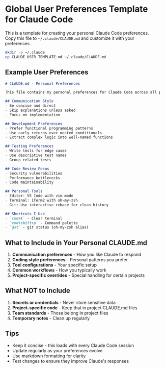# Global User Preferences Template for Claude Code

This is a template for creating your personal Claude Code preferences.
Copy this file to `~/.claude/CLAUDE.md` and customize it with your preferences.

```bash
mkdir -p ~/.claude
cp CLAUDE_USER_TEMPLATE.md ~/.claude/CLAUDE.md
```

## Example User Preferences

```markdown
# CLAUDE.md - Personal Preferences

This file contains my personal preferences for Claude Code across all projects.

## Communication Style
- Be concise and direct
- Skip explanations unless asked
- Focus on implementation

## Development Preferences
- Prefer functional programming patterns
- Use early returns over nested conditionals
- Extract complex logic into well-named functions

## Testing Preferences
- Write tests for edge cases
- Use descriptive test names
- Group related tests

## Code Review Focus
- Security vulnerabilities
- Performance bottlenecks
- Code maintainability

## Personal Tools
- Editor: VS Code with vim mode
- Terminal: iTerm2 with oh-my-zsh
- Git: Use interactive rebase for clean history

## Shortcuts I Use
- `cmd+k` - Clear terminal
- `cmd+shift+p` - Command palette
- `gst` - git status (oh-my-zsh alias)
```

## What to Include in Your Personal CLAUDE.md

1. **Communication preferences** - How you like Claude to respond
2. **Coding style preferences** - Personal patterns you prefer
3. **Tool configurations** - Your specific setup
4. **Common workflows** - How you typically work
5. **Project-specific overrides** - Special handling for certain projects

## What NOT to Include

1. **Secrets or credentials** - Never store sensitive data
2. **Project-specific code** - Keep that in project CLAUDE.md files
3. **Team standards** - Those belong in project files
4. **Temporary notes** - Clean up regularly

## Tips

- Keep it concise - this loads with every Claude Code session
- Update regularly as your preferences evolve
- Use markdown formatting for clarity
- Test changes to ensure they improve Claude's responses
